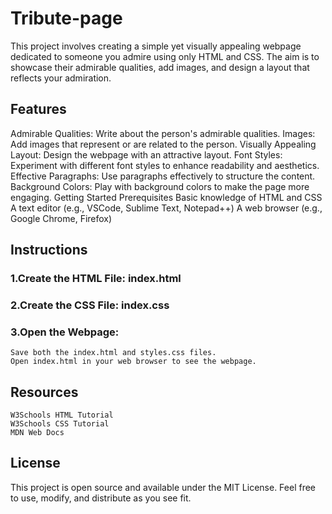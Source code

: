 # Tribute-page 

This project involves creating a simple yet visually appealing webpage dedicated to someone you admire using only HTML and CSS. The aim is to showcase their admirable qualities, add images, and design a layout that reflects your admiration.

## Features
Admirable Qualities: Write about the person's admirable qualities.
Images: Add images that represent or are related to the person.
Visually Appealing Layout: Design the webpage with an attractive layout.
Font Styles: Experiment with different font styles to enhance readability and aesthetics.
Effective Paragraphs: Use paragraphs effectively to structure the content.
Background Colors: Play with background colors to make the page more engaging.
Getting Started
Prerequisites
Basic knowledge of HTML and CSS
A text editor (e.g., VSCode, Sublime Text, Notepad++)
A web browser (e.g., Google Chrome, Firefox)

## Instructions
### 1.Create the HTML File: index.html
### 2.Create the CSS File: index.css
### 3.Open the Webpage:

    Save both the index.html and styles.css files.
    Open index.html in your web browser to see the webpage.

## Resources
    W3Schools HTML Tutorial
    W3Schools CSS Tutorial
    MDN Web Docs
    
## License
This project is open source and available under the MIT License. Feel free to use, modify, and distribute as you see fit.
